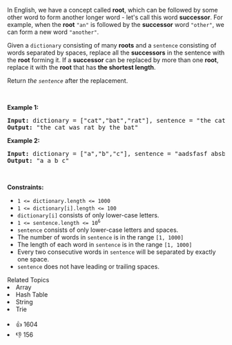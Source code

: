 <p>In English, we have a concept called <strong>root</strong>, which can be followed by some other word to form another longer word - let&#39;s call this word <strong>successor</strong>. For example, when the <strong>root</strong> <code>&quot;an&quot;</code> is followed by the <strong>successor</strong> word <code>&quot;other&quot;</code>, we can form a new word <code>&quot;another&quot;</code>.</p>

<p>Given a <code>dictionary</code> consisting of many <strong>roots</strong> and a <code>sentence</code> consisting of words separated by spaces, replace all the <strong>successors</strong> in the sentence with the <strong>root</strong> forming it. If a <strong>successor</strong> can be replaced by more than one <strong>root</strong>, replace it with the <strong>root</strong> that has <strong>the shortest length</strong>.</p>

<p>Return <em>the <code>sentence</code></em> after the replacement.</p>

<p>&nbsp;</p>
<p><strong>Example 1:</strong></p>

<pre>
<strong>Input:</strong> dictionary = [&quot;cat&quot;,&quot;bat&quot;,&quot;rat&quot;], sentence = &quot;the cattle was rattled by the battery&quot;
<strong>Output:</strong> &quot;the cat was rat by the bat&quot;
</pre>

<p><strong>Example 2:</strong></p>

<pre>
<strong>Input:</strong> dictionary = [&quot;a&quot;,&quot;b&quot;,&quot;c&quot;], sentence = &quot;aadsfasf absbs bbab cadsfafs&quot;
<strong>Output:</strong> &quot;a a b c&quot;
</pre>

<p>&nbsp;</p>
<p><strong>Constraints:</strong></p>

<ul>
	<li><code>1 &lt;= dictionary.length &lt;= 1000</code></li>
	<li><code>1 &lt;= dictionary[i].length &lt;= 100</code></li>
	<li><code>dictionary[i]</code> consists of only lower-case letters.</li>
	<li><code>1 &lt;= sentence.length &lt;= 10<sup>6</sup></code></li>
	<li><code>sentence</code> consists of only lower-case letters and spaces.</li>
	<li>The number of words in <code>sentence</code> is in the range <code>[1, 1000]</code></li>
	<li>The length of each word in <code>sentence</code> is in the range <code>[1, 1000]</code></li>
	<li>Every two consecutive words in <code>sentence</code> will be separated by exactly one space.</li>
	<li><code>sentence</code> does not have leading or trailing spaces.</li>
</ul>
<div><div>Related Topics</div><div><li>Array</li><li>Hash Table</li><li>String</li><li>Trie</li></div></div><br><div><li>👍 1604</li><li>👎 156</li></div>